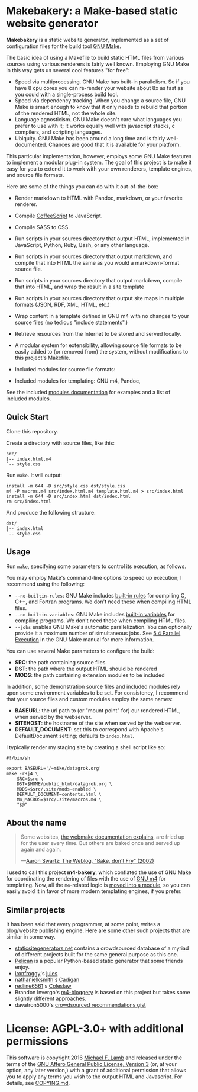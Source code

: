# Makebakery: a Make-based static website generator

**Makebakery** is a static website generator, implemented as a set of configuration files for the build tool [GNU Make][].

The basic idea of using a Makefile to build static HTML files from various sources using various renderers is fairly well known.
Employing GNU Make in this way gets us several cool features "for free":

- Speed via multiprocessing. GNU Make has built-in parallelism. So if you have 8 cpu cores you can re-render your website about 8x as fast as you could with a single-process build tool.
- Speed via dependency tracking. When you change a source file, GNU Make is smart enough to know that it only needs to rebuild that portion of the rendered HTML, not the whole site.
- Language agnosticism. GNU Make doesn't care what languages you prefer to use with it; it works equally well with javascript stacks, c compilers, and scripting languages.
- Ubiquity. GNU Make has been around a long time and is fairly well-documented. Chances are good that it is available for your platform.

This particular implementation, however, employs some GNU Make features to implement a modular plug-in system. The goal of this project is to make it easy for you to extend it to work with your own renderers, template engines, and source file formats.

Here are some of the things you can do with it out-of-the-box:

- Render markdown to HTML with Pandoc, markdown, or your favorite renderer.
- Compile [CoffeeScript][] to JavaScript.
- Compile SASS to CSS.
- Run scripts in your sources directory that output HTML, implemented in JavaScript, Python, Ruby, Bash, or any other language.
- Run scripts in your sources directory that output markdown, and compile that into HTML the same as you would a markdown-format source file.
- Run scripts in your sources directory that output markdown, compile that into HTML, and wrap the result in a site template
- Run scripts in your sources directory that output site maps in multiple formats (JSON, RDF, XML, HTML, etc.)
- Wrap content in a template defined in GNU m4 with no changes to your source files (no tedious "include statements".)
- Retrieve resources from the Internet to be stored and served locally.

- A modular system for extensibility, allowing source file formats to be easily added to (or removed from) the system, without modifications to this project's Makefile.
- Included modules for source file formats:
- Included modules for templating: GNU m4, Pandoc, 

See the included [modules documentation](etc/mods-available) for examples and a list of included modules.

## Quick Start

Clone this repository.

Create a directory with source files, like this:

	src/
	|-- index.html.m4
	`-- style.css

Run `make`. It will output:

	install -m 644 -D src/style.css dst/style.css
	m4 -P macros.m4 src/index.html.m4 template.html.m4 > src/index.html
	install -m 644 -D src/index.html dst/index.html
	rm src/index.html

And produce the following structure:

	dst/
	|-- index.html
	`-- style.css

## Usage

Run `make`, specifying some parameters to control its execution, as follows.

You may employ Make's command-line options to speed up execution; I recommend using the following:

-  `--no-builtin-rules`: GNU Make includes [built-in rules](https://www.gnu.org/software/make/manual/html_node/Catalogue-of-Rules.html#Catalogue-of-Rules) for compiling C, C++, and Fortran programs. We don't need these when compiling HTML files.
-  `--no-builtin-variables`: GNU Make includes [built-in variables](https://www.gnu.org/software/make/manual/html_node/Implicit-Variables.html) for compiling programs. We don't need these when compiling HTML files. 
-  `--jobs` enables GNU Make's automatic parallelization. You can optionally provide it a maximum number of simultaneous jobs. See [5.4 Parallel Execution](https://www.gnu.org/software/make/manual/html_node/Parallel.html) in the GNU Make manual for more information.

You can use several Make parameters to configure the build:

- **SRC**: the path containing source files
- **DST**: the path where the output HTML should be rendered
- **MODS**: the path containing extension modules to be included

In addition, some demonstration source files and included modules rely upon some environment variables to be set. For consistency, I recommend that your source files and custom modules employ the same names:

- **BASEURL**: the url path to (or "mount point" for) our rendered HTML, when served by the webserver. 
- **SITEHOST**: the hostname of the site when served by the webserver.
- **DEFAULT_DOCUMENT**: set this to correspond with Apache's DefaultDocument setting; defaults to `index.html`.

I typically render my staging site by creating a shell script like so:

    #!/bin/sh

    export BASEURL='/~mike/datagrok.org'
    make -rRj4 \
        SRC=$src \
        DST=$HOME/public_html/datagrok.org \
        MODS=$src/.site/mods-enabled \
        DEFAULT_DOCUMENT=contents.html \
        M4_MACROS=$src/.site/macros.m4 \
        "$@"

## About the name

> Some websites, [the webmake documentation explains](http://webmake.taint.org/dist/doc/concepts.html), are fried up for the user every time. But others are baked once and served up again and again.
>
> —[Aaron Swartz: The Weblog, "Bake, don't Fry" (2002)](http://www.aaronsw.com/weblog/000404)

I used to call this project **m4-bakery**, which conflated the use of GNU Make for coordinating the rendering of files with the use of [GNU m4][] for templating. Now, all the `m4`-related logic is [moved into a module][m4-module], so you can easily avoid it in favor of more modern templating engines, if you prefer.

## Similar projects

It has been said that every programmer, at some point, writes a blog/website publishing engine. Here are some other such projects that are similar in some way.

- [staticsitegenerators.net](http://staticsitegenerators.net) contains a crowdsourced database of a myriad of different projects built for the same general purpose as this one.
- [Pelican](http://getpelican.com) is a popular Python-based static generator that some friends enjoy.
- [ironfroggy](https://github.com/ironfroggy)'s [jules](https://github.com/ironfroggy/jules)
- [nathanielksmith](https://github.com/nathanielksmith)'s [Cadigan](https://github.com/nathanielksmith/cadigan)
- [redline6561](https://github.com/redline6561)'s [Coleslaw](https://github.com/redline6561/coleslaw)
- Brandon Invergo's [m4-bloggery](https://gitorious.org/bi-websites/m4-bloggery) is based on this project but takes some slightly different approaches.
- davatron5000's [crowdsourced recommendations gist](https://gist.github.com/davatron5000/2254924)

# License: AGPL-3.0+ with additional permissions

This software is copyright 2016 [Michael F. Lamb][] and released under the terms of the [GNU Affero General Public License, Version 3][AGPL-3.0+] (or, at your option, any later version,) with a grant of additional permission that allows you to apply any terms you wish to the output HTML and Javascript. For details, see [COPYING.md](COPYING.md).

[AGPL-3.0+]: http://www.gnu.org/licenses/agpl.html
[Michael F. Lamb]: http://datagrok.org
[GNU Make]: http://www.gnu.org/software/make/
[GNU m4]: https://www.gnu.org/software/m4/
[m4-module]: modules/m4/
[CoffeeScript]: http://coffeescript.org/
[built-in variables]: https://www.gnu.org/software/make/manual/html_node/Implicit-Variables.html
